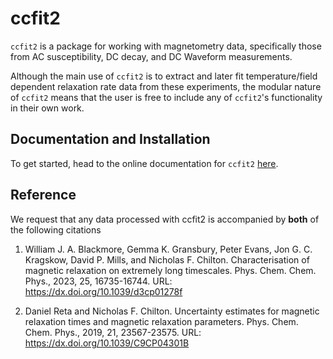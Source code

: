 # ccfit2

`ccfit2` is a package for working with magnetometry data, specifically those from AC susceptibility, DC decay, and DC Waveform measurements.

Although the main use of `ccfit2` is to extract and later fit temperature/field dependent relaxation rate data from these experiments, the modular nature
of `ccfit2` means that the user is free to include any of `ccfit2`'s functionality in their own work.

## Documentation and Installation

To get started, head to the online documentation for `ccfit2` [here](https://chilton-group.gitlab.io/cc-fit2/).

## Reference

We request that any data processed with ccfit2 is accompanied by **both** of the following citations

1. William J. A. Blackmore, Gemma K. Gransbury, Peter Evans, Jon G. C. Kragskow, David P. Mills, and Nicholas F. Chilton. Characterisation of magnetic relaxation on extremely long timescales. Phys. Chem. Chem. Phys., 2023, 25, 16735-16744. URL: https://dx.doi.org/10.1039/d3cp01278f

2. Daniel Reta and Nicholas F. Chilton. Uncertainty estimates for magnetic relaxation times and magnetic relaxation parameters. 	Phys. Chem. Chem. Phys., 2019, 21, 23567-23575. URL: https://dx.doi.org/10.1039/C9CP04301B 
